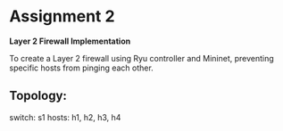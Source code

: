 # Assignment 2
**Layer 2 Firewall Implementation**

To create a Layer 2 firewall using Ryu controller and Mininet, preventing specific hosts from pinging each other. 

## Topology:
switch: s1
hosts: h1, h2, h3, h4
